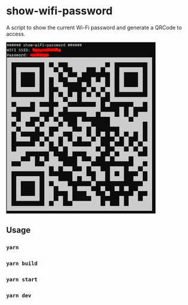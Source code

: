 # show-wifi-password

A script to show the current Wi-Fi password and generate a QRCode to access.

<img width="400" src="imgs/qrcode-image.png" alt="screenshot"></a>

## Usage

### `yarn`

### `yarn build`

### `yarn start`

### `yarn dev`
